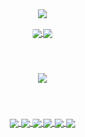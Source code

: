 <div align=center class="invisible">
<a href="https://himdek.com"><img src="https://img.shields.io/badge/My%20Website-HimDek.com-blue?style=for-the-badge&logo=Internet-Explorer" /></a>
</div>

<br />

<div align=center>
<a href="https://github.com/HimDek/">
<img align="center" src="https://github-readme-stats.vercel.app/api?username=HimDek&count_private=true&include_all_commits=true&show_icons=true&theme=city_light&hide_border=true&bg_color=00000000" />
</a>
<a href="https://github.com/HimDek?tab=repositories">
<img align="center" src="https://github-readme-stats.vercel.app/api/top-langs?username=HimDek&count_private=true&include_all_commits=true&show_icons=true&theme=city_light&hide_border=true&layout=compact&langs_count=10&bg_color=00000000" />
</a>
</div>
  
<br /><br />

<div align=center><img src="https://github-profile-trophy.vercel.app/?username=HimDek&theme=tokyonight&no-frame=true&column=-1&no-bg=true" /></div>

<br /><br />

<div align=center>
<a href="https://github.com/HimDek/Simple-Kickoff-for-Plasma">
<img align="center" src="https://github-readme-stats.vercel.app/api/pin/?username=HimDek&repo=Simple-Kickoff-for-Plasma&theme=city_light&hide_border=true&bg_color=00000000" />
</a>
<a href="https://github.com/HimDek/Acenoster-ZSH-Theme">
<img align="center" src="https://github-readme-stats.vercel.app/api/pin/?username=HimDek&repo=Acenoster-ZSH-Theme&theme=city_light&hide_border=true&bg_color=00000000" />
</a>
<a href="https://github.com/HimDek/Windows-Activator">
<img align="center" src="https://github-readme-stats.vercel.app/api/pin/?username=HimDek&repo=Windows-Activator&theme=city_light&hide_border=true&bg_color=00000000" />
</a>
<a href="https://github.com/HimDek/GitHub-List-Repositories-HTML">
<img align="center" src="https://github-readme-stats.vercel.app/api/pin/?username=HimDek&repo=GitHub-List-Repositories-HTML&theme=city_light&hide_border=true&bg_color=00000000" />
</a>
<a href="https://github.com/HiDe-Techno-Tips/yuzu-Early-Access-Launcher">
<img align="center" src="https://github-readme-stats.vercel.app/api/pin/?username=HiDe-Techno-Tips&repo=yuzu-Early-Access-Launcher&theme=city_light&hide_border=true&bg_color=00000000" />
</a>
<a href="https://github.com/HiDe-Techno-Tips/Blackeye-for-Windows">
<img align="center" src="https://github-readme-stats.vercel.app/api/pin/?username=HiDe-Techno-Tips&repo=Blackeye-for-Windows&theme=city_light&hide_border=true&bg_color=00000000" />
</a>
</div>
<br/>
  


